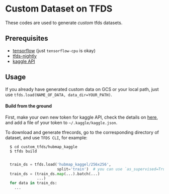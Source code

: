 # Custom Dataset on TFDS 
These codes are used to generate *custom* tfds datasets.

## Prerequisites
- [tensorflow](https://www.tensorflow.org) (just `tensorflow-cpu` is okay)
- [tfds-nightly](https://github.com/tensorflow/datasets)
- [kaggle API](https://www.kaggle.com/docs/api)

## Usage
If you already have generated custom data on GCS or your local path, just use 
`tfds.load(NAME_OF_DATA, data_dir=YOUR_PATH)`.  
  
#### Build from the ground
First, make your own new token for kaggle API, check the details on [here](https://www.kaggle.com/docs/api),
and add a file of your token to `~/.kaggle/kaggle.json`.

To download and generate tfrecords, go to the corresponding directory of dataset,
and use `TFDS CLI`, for example:

```console
  $ cd custom_tfds/hubmap_kaggle
  $ tfds build
```

```python

  train_ds = tfds.load('hubmap_kaggel/256x256',
                       split='train')  # you can use `as_supervised=True`
  train_ds = (train_ds.map(...).batch(...)
              ...)
  for data in train_ds:
    ...
```
